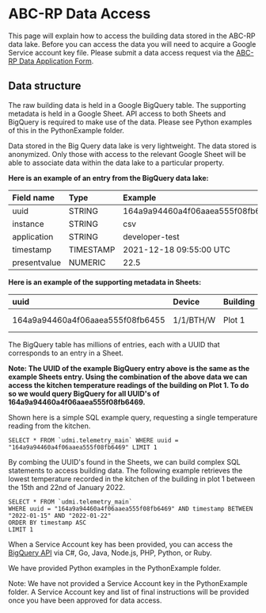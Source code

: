 # ABC-RP Data Access
This page will explain how to access the building data stored in the ABC-RP data lake. Before you can access the data you will need to acquire a Google Service account key file. Please submit a data access request via the [ABC-RP Data Application Form](https://www.github.com "ABC-RP").
## Data structure

The raw building data is held in a Google BigQuery table. The supporting metadata is held in a Google Sheet. API access to both Sheets and BigQuery is required to make use of the data. Please see Python examples of this in the PythonExample folder.

Data stored in the Big Query data lake is very lightweight. The data stored is anonymized. Only those with access to the relevant Google Sheet will be able to associate data within the data lake to a particular property. 

**Here is an example of an entry from the BigQuery data lake:**


| Field name    | Type            | Example |
| :------------ |:---------------| :-----|
| uuid          | STRING| 164a9a94460a4f06aaea555f08fb6455|
| instance      | STRING        |   csv |
| application   | STRING        |    developer-test|
| timestamp     | TIMESTAMP       |    2021-12-18 09:55:00 UTC |
| presentvalue  | NUMERIC       |    22.5|

**Here is an example of the supporting metadata in Sheets:**

| uuid   | Device           | Building |Sensor | Point Name |Serves | Section |
| :------------ |:---------------| :-----|:-----|:-----|:-----|:-----|
| 164a9a94460a4f06aaea555f08fb6455         | 1/1/BTH/W| Plot 1| MTS-01 |air_temperature_sensor|Kitchen|GF_KITCHEN|

The BigQuery table has millions of entries, each with a UUID that corresponds to an entry in a Sheet.

**Note: The UUID of the example BigQuery entry above is the same as the example Sheets entry. Using the combination of the above data we can access the kitchen temperature readings of the building on Plot 1. To do so we would query BigQuery for all UUID's of 164a9a94460a4f06aaea555f08fb6469.**

Shown here is a simple SQL example query, requesting a single temperature reading from the kitchen.

```
SELECT * FROM `udmi.telemetry_main` WHERE uuid = "164a9a94460a4f06aaea555f08fb6469" LIMIT 1
```

By combing the UUID's found in the Sheets, we can build complex SQL statements to access building data. The following example retrieves the lowest temperature recorded in the kitchen of the building in plot 1 between the 15th and 22nd of January 2022.

```
SELECT * FROM `udmi.telemetry_main` 
WHERE uuid = "164a9a94460a4f06aaea555f08fb6469" AND timestamp BETWEEN "2022-01-15" AND "2022-01-22"  
ORDER BY timestamp ASC 
LIMIT 1
```

When a Service Account key has been provided, you can access the [BigQuery API](https://cloud.google.com/bigquery/docs/quickstarts/quickstart-client-libraries#client-libraries-install-python "BigQuery API") via C#, Go, Java, Node.js, PHP, Python, or Ruby. 

We have provided Python examples in the PythonExample folder. 

Note: We have not provided a Service Account key in the PythonExample folder. A Service Account key and list of final instructions will be provided once you have been approved for data access. 